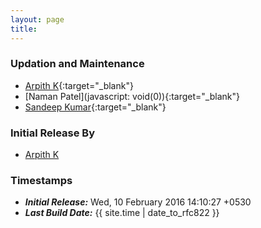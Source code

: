 ```yaml
---
layout: page
title: 
---
```


### Updation and Maintenance
* [Arpith K](http://arpith.xyz/){:target="_blank"}
* [Naman Patel](javascript: void(0)){:target="_blank"}
* [Sandeep Kumar](https://sites.google.com/site/sandeepkumarwebsite/){:target="_blank"}

<!-- Do not modify below this point-->

### Initial Release By
* [Arpith K](http://arpith.xyz/)

### Timestamps
* _**Initial Release:**_ Wed, 10 February 2016 14:10:27 +0530
* _**Last Build Date:**_ {{ site.time | date_to_rfc822 }}
